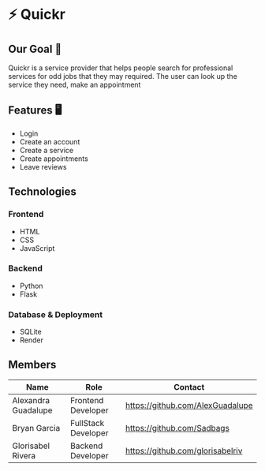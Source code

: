 # ⚡️ Quickr


## Our Goal 🎯
Quickr is a service provider that helps people search for professional services for odd jobs that they may required. The user can look up the service they need, make an appointment

## Features 🖥️

- Login
- Create an account
- Create a service
- Create appointments
- Leave reviews

## Technologies

### Frontend

- HTML
- CSS
- JavaScript

### Backend
- Python
- Flask

### Database & Deployment
- SQLite
- Render

## Members

| Name                | Role                | Contact                                 |
|---------------------|---------------------|-----------------------------------------|
| Alexandra Guadalupe | Frontend Developer  | https://github.com/AlexGuadalupe        |
| Bryan Garcia        | FullStack Developer | https://github.com/Sadbags              |
| Glorisabel Rivera   | Backend Developer   | https://github.com/glorisabelriv        |



